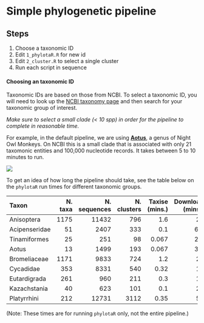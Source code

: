 # Simple phylogenetic pipeline

## Steps

1. Choose a taxonomic ID
2. Edit `1_phylotaR.R` for new id
3. Edit `2_cluster.R` to select a single cluster
4. Run each script in sequence

#### Choosing an taxonomic ID

Taxonomic IDs are based on those from NCBI. To select a taxonomic ID, you will
need to look up the 
[NCBI taxonomy page](https://www.ncbi.nlm.nih.gov/Taxonomy/taxonomyhome.html/)
and then search for your taxonomic group of interest.

*Make sure to select a small clade (< 10 spp) in order for the pipeline to complete in reasonable time.*

For example, in the default pipeline, we are using [**Aotus**](https://www.ncbi.nlm.nih.gov/Taxonomy/Browser/wwwtax.cgi?mode=Info&id=9504),
a genus of Night Owl Monkeys. On NCBI this is a small clade that is associated
with only 21 taxomonic entities and 100,000 nucleotide records. It takes between
5 to 10 minutes to run.

![](https://upload.wikimedia.org/wikipedia/commons/thumb/d/d7/Panamanian_night_monkey.jpg/180px-Panamanian_night_monkey.jpg)

To get an idea of how long the pipeline should take, see the table below on the
`phylotaR` run times for different taxonomic groups.


Taxon|N. taxa|N. sequences|N. clusters|Taxise (mins.)|Download (mins.)|Cluster (mins.)|Cluster2 (mins.)|Total (mins.)|
|:--|--:|--:|--:|--:|--:|--:|--:|--:|
Anisoptera|1175|11432|796|1.6|23|48|0.017|72|
Acipenseridae|51|2407|333|0.1|6.9|6.4|0.017|13|
Tinamiformes|25|251|98|0.067|2.4|0.18|0.017|2.7|
Aotus|13|1499|193|0.067|3.2|0.6|0|3.9|
Bromeliaceae|1171|9833|724|1.2|28|37|0.033|66|
Cycadidae|353|8331|540|0.32|19|18|0.033|37|
Eutardigrada|261|960|211|0.3|11|1.8|0.05|14|
Kazachstania|40|623|101|0.1|20|3|0.05|23|
Platyrrhini|212|12731|3112|0.35|51|6.9|1.2|60|

(Note: These times are for running `phylotaR` only, not the entire pipeline.)


